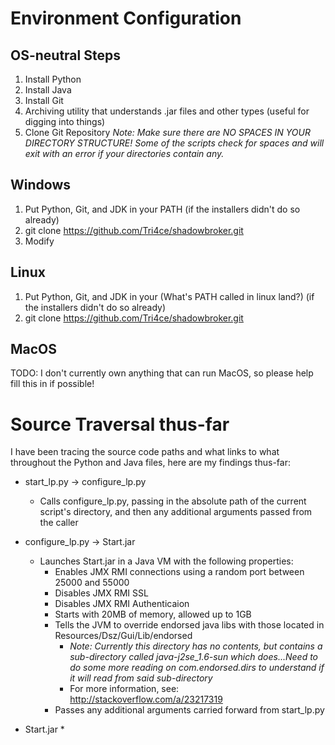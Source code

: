 # Environment Configuration

## OS-neutral Steps

1. Install Python
2. Install Java
3. Install Git
4. Archiving utility that understands .jar files and other types (useful for digging into things)
5. Clone Git Repository
_Note: Make sure there are NO SPACES IN YOUR DIRECTORY STRUCTURE! Some of the scripts check for spaces and will exit with an error if your directories contain any._

## Windows

1. Put Python, Git, and JDK in your PATH (if the installers didn't do so already) 
2. git clone https://github.com/Tri4ce/shadowbroker.git
3. Modify 

## Linux

1. Put Python, Git, and JDK in your (What's PATH called in linux land?) (if the installers didn't do so already) 
2. git clone https://github.com/Tri4ce/shadowbroker.git

## MacOS

TODO: I don't currently own anything that can run MacOS, so please help fill this in if possible!

# Source Traversal thus-far

I have been tracing the source code paths and what links to what throughout the Python and Java files, here are my findings thus-far:

* start_lp.py -> configure_lp.py
  * Calls configure_lp.py, passing in the absolute path of the current script's directory, and then any additional arguments passed from the caller

* configure_lp.py -> Start.jar
  * Launches Start.jar in a Java VM with the following properties:
    * Enables JMX RMI connections using a random port between 25000 and 55000
    * Disables JMX RMI SSL
    * Disables JMX RMI Authenticaion
    * Starts with 20MB of memory, allowed up to 1GB
    * Tells the JVM to override endorsed java libs with those located in Resources/Dsz/Gui/Lib/endorsed
        * _Note: Currently this directory has no contents, but contains a sub-directory called java-j2se_1.6-sun which does...Need to do some more reading on com.endorsed.dirs to understand if it will read from said sub-directory_
        * For more information, see: http://stackoverflow.com/a/23217319
    * Passes any additional arguments carried forward from start_lp.py

* Start.jar
  * 

